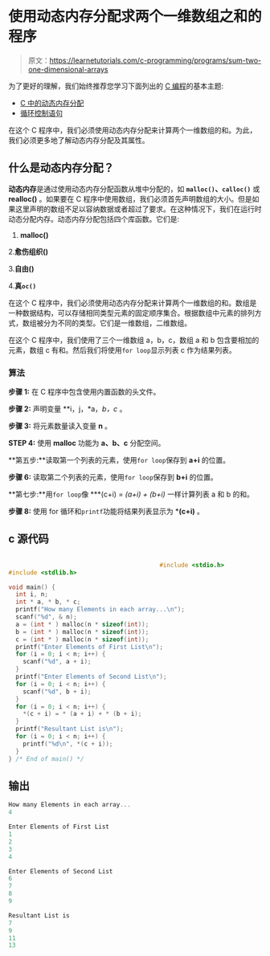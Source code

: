 # 使用动态内存分配求两个一维数组之和的程序

> 原文：<https://learnetutorials.com/c-programming/programs/sum-two-one-dimensional-arrays>

为了更好的理解，我们始终推荐您学习下面列出的 [C 编程](../ "C programming")的基本主题:

*   [C 中的动态内存分配](../../c-programming/dynamic-memory-allocation)
*   [循环控制语句](../../c-programming/loop-control-statements)

在这个 C 程序中，我们必须使用动态内存分配来计算两个一维数组的和。为此，我们必须更多地了解动态内存分配及其属性。

## 什么是动态内存分配？

**动态内存**是通过使用动态内存分配函数从堆中分配的，如 **`malloc()`、`calloc()`** 或 **realloc()** 。如果要在 C 程序中使用数组，我们必须首先声明数组的大小。但是如果这里声明的数组不足以容纳数据或者超过了要求。在这种情况下，我们在运行时动态分配内存。动态内存分配包括四个库函数。它们是:

1. **malloc()**

2.**愈伤组织()**

3.**自由()**

4.**真`oc()`**

在这个 C 程序中，我们必须使用动态内存分配来计算两个一维数组的和。数组是一种数据结构，可以存储相同类型元素的固定顺序集合。根据数组中元素的排列方式，数组被分为不同的类型。它们是一维数组，二维数组。

在这个 C 程序中，我们使用了三个一维数组 a，b，c，数组 a 和 b 包含要相加的元素，数组 c 有和。然后我们将使用`for loop`显示列表 c 作为结果列表。

### 算法

**步骤 1:** 在 C 程序中包含使用内置函数的头文件。

**步骤 2:** 声明变量 **i，j，*a，*b，*c** 。

**步骤 3:** 将元素数量读入变量 **n** 。

**STEP 4:** 使用 **malloc** 功能为 **a、b、c** 分配空间。

**第五步:**读取第一个列表的元素，使用`for loop`保存到 **a+i** 的位置。

**步骤 6:** 读取第二个列表的元素，使用`for loop`保存到 **b+i** 的位置。

**第七步:**用`for loop`像 ***(c+i) = *(a+i) + *(b+i)** 一样计算列表 a 和 b 的和。

**步骤 8:** 使用 for 循环和`printf`功能将结果列表显示为 ***(c+i)** 。

## c 源代码

```c

                                          #include <stdio.h>
#include <stdlib.h>

void main() {
  int i, n;
  int * a, * b, * c;
  printf("How many Elements in each array...\n");
  scanf("%d", & n);
  a = (int * ) malloc(n * sizeof(int));
  b = (int * ) malloc(n * sizeof(int));
  c = (int * ) malloc(n * sizeof(int));
  printf("Enter Elements of First List\n");
  for (i = 0; i < n; i++) {
    scanf("%d", a + i);
  }
  printf("Enter Elements of Second List\n");
  for (i = 0; i < n; i++) {
    scanf("%d", b + i);
  }
  for (i = 0; i < n; i++) {
    *(c + i) = * (a + i) + * (b + i);
  }
  printf("Resultant List is\n");
  for (i = 0; i < n; i++) {
    printf("%d\n", *(c + i));
  }
} /* End of main() */

```

## 输出

```c
How many Elements in each array...
4

Enter Elements of First List
1
2
3
4

Enter Elements of Second List
6
7
8
9

Resultant List is
7
9
11
13 
```